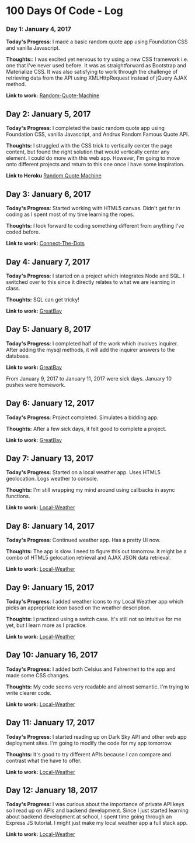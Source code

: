 # 100 Days Of Code - Log

### Day 1: January 4, 2017 

**Today's Progress**: I made a basic random quote app using Foundation CSS and vanilla Javascript.

**Thoughts:**: I was excited yet nervous to try using a new CSS framework i.e. one that I've never used before. It was as straightforward as Bootstrap and Materialize CSS. It was also satisfying to work through the challenge of retrieving data from the API using XMLHttpRequest instead of jQuery AJAX method.

**Link to work:** [Random-Quote-Machine](https://github.com/aishaprograms/Random-Quote-Machine)

## Day 2: January 5, 2017
**Today's Progress**: I completed the basic random quote app using Foundation CSS, vanilla Javascript, and Andrux Random Famous Quote API.

**Thoughts:** I struggled with the CSS trick to vertically center the page content, but found the right solution that would vertically center any element. I could do more with this web app. However, I'm going to move onto different projects and return to this one once I have some inspiration. 

**Link to Heroku** [Random Quote Machine](https://powerful-bayou-60246.herokuapp.com/)

## Day 3: January 6, 2017
**Today's Progress**: Started working with HTML5 canvas. Didn't get far in coding as I spent most of my time learning the ropes.

**Thoughts:** I look forward to coding something different from anything I've coded before. 

**Link to work:** [Connect-The-Dots](https://github.com/aishaprograms/Connect-The-Dots)

## Day 4: January 7, 2017
**Today's Progress**: I started on a project which integrates Node and SQL. I switched over to this since it directly relates to what we are learning in class.

**Thoughts:** SQL can get tricky!

**Link to work:** [GreatBay](https://github.com/aishaprograms/GreatBay)

## Day 5: January 8, 2017
**Today's Progress**: I completed half of the work which involves inquirer. After adding the mysql methods, it will add the inquirer answers to the database.

**Link to work:** [GreatBay](https://github.com/aishaprograms/GreatBay)

From January 9, 2017 to January 11, 2017 were sick days. January 10 pushes were homework.

## Day 6: January 12, 2017
**Today's Progress**: Project completed. Simulates a bidding app.

**Thoughts:** After a few sick days, it felt good to complete a project.

**Link to work:** [GreatBay](https://github.com/aishaprograms/GreatBay)

## Day 7: January 13, 2017
**Today's Progress**: Started on a local weather app. Uses HTML5 geolocation. Logs weather to console.

**Thoughts:** I'm still wrapping my mind around using callbacks in async functions.

**Link to work:** [Local-Weather](https://github.com/aishaprograms/Local-Weather)

## Day 8: January 14, 2017
**Today's Progress**: Continued weather app. Has a pretty UI now.

**Thoughts:** The app is slow. I need to figure this out tomorrow. It might be a combo of HTML5 gelocation retrieval and AJAX JSON data retrieval.

**Link to work:** [Local-Weather](https://github.com/aishaprograms/Local-Weather)

## Day 9: January 15, 2017
**Today's Progress**: I added weather icons to my Local Weather app which picks an appropriate icon based on the weather description.

**Thoughts:** I practiced using a switch case. It's still not so intuitive for me yet, but I learn more as I practice.

**Link to work:** [Local-Weather](https://github.com/aishaprograms/Local-Weather)

## Day 10: January 16, 2017
**Today's Progress**: I added both Celsius and Fahrenheit to the app and made some CSS changes.

**Thoughts:** My code seems very readable and almost semantic. I'm trying to write clearer code.

**Link to work:** [Local-Weather](https://github.com/aishaprograms/Local-Weather)

## Day 11: January 17, 2017
**Today's Progress**: I started reading up on Dark Sky API and other web app deployment sites. I'm going to modify the code for my app tomorrow.

**Thoughts:** It's good to try different APIs because I can compare and contrast what the have to offer.

**Link to work:** [Local-Weather](https://github.com/aishaprograms/Local-Weather)

## Day 12: January 18, 2017
**Today's Progress**: I was curious about the importance of private API keys so I read up on APIs and backend development. Since I just started learning about backend development at school, I spent time going through an Express JS tutorial. I might just make my local weather app a full stack app.

**Link to work:** [Local-Weather](https://twitter.com/aishaprograms/status/821964396566089729)


